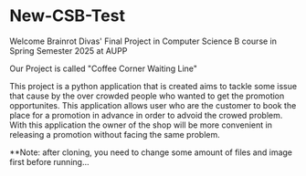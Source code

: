 # New-CSB-Test
Welcome Brainrot Divas' Final Project in Computer Science B course in Spring Semester 2025 at AUPP

Our Project is called "Coffee Corner Waiting Line" 

This project is a python application that is created aims to tackle some issue that cause by the over crowded people who wanted to get the promotion opportunites. 
This application allows user who are the customer to book the place for a promotion in advance in order to advoid the crowed problem. 
With this application the owner of the shop will be more convenient in releasing a promotion without facing the same problem. 

**Note: after cloning, you need to change some amount of files and image first before running...
